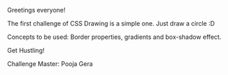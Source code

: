 Greetings everyone!

The first challenge of CSS Drawing is a simple one. 
Just draw a circle :D

Concepts to be used: Border properties, gradients and box-shadow effect. 

Get Hustling!

Challenge Master: Pooja Gera